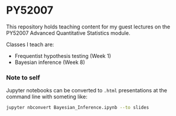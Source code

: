 # PY52007
This repository holds teaching content for my guest lectures on the PY52007 Advanced Quantitative Statistics module.

Classes I teach are:

- Frequentist hypothesis testing (Week 1) 
- Bayesian inference (Week 8)


### Note to self
Jupyter notebooks can be converted to `.html` presentations at the command line with someting like:

```bash
jupyter nbconvert Bayesian_Inference.ipynb --to slides
```